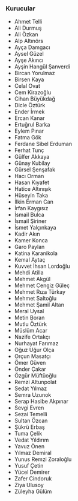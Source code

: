 ### Kurucular

- Ahmet Telli
- Ali Durmuş
- Ali Özkan
- Alp Altınörs
- Ayça Damgacı
- Aysel Güzel
- Ayşe Akıncı
- Ayşin Hangül Şanverdi
- Bircan Yorulmaz
- Birsen Kaya
- Celal Ovat
- Cem Kirazoğlu
- Cihan Büyükdağ
- Dicle Öztürk
- Ender İrmek
- Ercan Kanar
- Ertuğrul Barka
- Eylem Pınar
- Fatma Gök
- Ferdane Sibel Erduman
- Ferhat Tunç
- Gülfer Akkaya
- Günay Kubilay
- Gürsel Şenşafak
- Hacı Orman
- Hasan Kıyafet
- Hatice Altınışık
- Hüseyin Taka
- İlkin Erman Can
- İrfan Kaygısız
- İsmail Bulca
- İsmail Şiriner
- İsmet Yalçınkaya
- Kadir Akın
- Kamer Konca
- Garo Paylan
- Katina Karanikola
- Kemal Aytaç
- Kuvvet İhsan Lordoğlu
- Mehdi Atilla
- Mehmet Akgül
- Mehmet Cengiz Güleç
- Mehmet Rıza Türkay
- Mehmet Saltoğlu
- Mehmet Şamil Altan
- Meral Uysal
- Metin Boran
- Mutlu Öztürk
- Müslüm Acar
- Nazife Ortakçı
- Nurhayat Farımaz
- Oğuz Uğur Olça
- Orçun Masatçı
- Ömer Güven
- Önder Çakar
- Özgür Müftüoğlu
- Remzi Altunpolat
- Sedat Yılmaz
- Semra Uzunok
- Serap Hasibe Akpınar
- Sevgi Evren
- Sezai Temelli
- Sultan Özcan
- Şükrü Erbaş
- Tuma Çelik
- Vedat Yıldırım
- Yavuz Önen
- Yılmaz Demiral
- Yunus Remzi Zoraloğlu
- Yusuf Çetin
- Yücel Demirer
- Zafer Cindoruk
- Ziya Ulusoy
- Züleyha Gülüm
